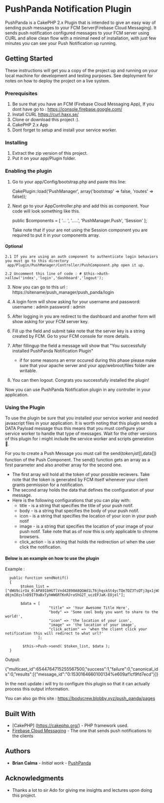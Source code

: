 # PushPanda Notification Plugin
PushPanda is a  CakePHP 2.x Plugin that is intended to give an easy way of sending push messages to your FCM Server(Firebase Cloud Messaging). 
It sends push notification configured messages to your FCM server using CURL and allow clean flow with a minimal need of installation, with just few minutes you can see your Push Notification up running. 

## Getting Started
These instructions will get you a copy of the project up and running on your local machine for development and testing purposes. See deployment for notes on how to deploy the project on a live system.

### Prerequisites
1. Be sure that you have an FCM (Firebase Cloud Messaging App), If you dont have go to : https://console.firebase.google.com/
2. Install CURL https://curl.haxx.se/
3. Clone or download this project :).
4. CakePHP 2.x App 
5. Dont forget to setup and install your service worker.  

### Installing
1. Extract the zip version of this project. 
2. Put it on your app/Plugin folder.


### Enabling the plugin
1. Go to your app/Config/bootstrap.php and paste this line: 
    
    CakePlugin::load('PushManager', array('bootstrap' => false, 'routes' => false));

2. Next go to your AppController.php and add this as component. Your code will look something like this.
    
    public $components = [
                            '... ',
                            '.....',
                            'PushManager.Push',
                            'Session'
                          ];
                          
    Take note that if your are not using the Session component you are required to put it in your components array.
    
#### Optional
    2.1 If you are using an auth component to authenticate login behaviors you must go to this directory   
     app/Plugin/PushManager/Controller/PushComponent.php open it up.

    2.2 Uncomment this line of code : # $this->Auth->allow('index','login','dashboard','logout');

3. Now you can go to this url : https://sitename/push_manager/push_panda/login

4. A login form will show asking for your username and password:
   username : admin
   password : admin

5. After logging in you are redirect to the dashboard and another form will show asking for your FCM server key. 

6. Fill up the field and submit take note that the server key is a string created by FCM. Go to your FCM console for more details. 

7. After fillingup the field a message will show that "You successfully installed PushPanda Notification Plugin"
   - if for some reasons an error occured during this phase please make sure that your apache server and your app/webroot/files folder are writable. 

8. You can then logout. Congrats you successfully installed the plugin!

Now you can use PushPanda Notification plugin in any controller in your application.

### Using the Plugin
To use the plugin be sure that you installed your service worker and needed javascript files in your application. It is worth noting that this plugin sends a DATA Payload message thus this means that you must configure your service worker to handle that type of messages. Wait for the other versions of this plugin for i might include the service worker and scripts generation 🐼.

For you to create a Push Message you must call the send($token_list[],$data[]) function of the Push Component. 
The send() function gets an array as a first parameter and also another array for the second one.
- The first array will hold all the token of your possible recievers. Take note that the token is generated by FCM itself whenever your client grants permission for a notification.
- The second array holds the data that defines the configuration of your message. 
- Here is the following configurations that you can play with:
  * title - is a string that specifies the title of your push notif.
  * body  - is a string that specifies the body of your push notif.
  * icon  - is a string that specifies the location of your icon in your push notif 
  * image - is a string that specifies the location of your image of your push notif. Take note that as of now this is only applicable to chrome browsers.
  * click_action - is a string that holds the redirection url when the user click the notification.


#### Below is an example on how to use the plugin 

Example :

      public function sendNotif()
      {
           $token_list = ["dWU9cirOa_0:APA91bHGTlVnd42890A8QGWd1LT6jhqskSt4ycTQe7DZ3TsQTj3gx1jWXWjXxac2UhSvaaeeJulygfLTiO8_V_7-d6jmI0zslnD9IT9aBxTyhWW6RTKnRJroShG2T_uczEFJaK-EOjel"];
           
           $data = [
            			"title" => 'Your Awesome Title Here',
            		    "body" => 'Some cool body you want to share to the world!',
            		    "icon" => 'the location of your icon',
            		    "image" => 'the location of your image',
            		    "click_action" => 'when the client click your notification this will redirect to what url?'
   	               ];
            
            $this->Push->send( $token_list, $data );
      }

Output: 

{"multicast_id":6544764715255567500,"success":1,"failure":0,"canonical_ids":0,"results":[{"message_id":"0:1530164660100134%e609af1cf9fd7ecd"}]}

In the next update i will try to configure this plugin so that it can actually process this output information.

You can also go this site : https://bodycrew.blobby.xyz/push_panda/pages

## Built With

* [CakePHP] (https://cakephp.org/) - PHP framework used.
* [Firebase Cloud Messaging](https://firebase.google.com/docs/cloud-messaging/) - The one that sends push notifications to the clients

## Authors

* **Brian Calma** - *Initial work* - [PushPanda](https://github.com/briancalma/PushManager)

## Acknowledgments
* Thanks a lot to sir Ado for giving me insights and lectures upon doing this project. 
